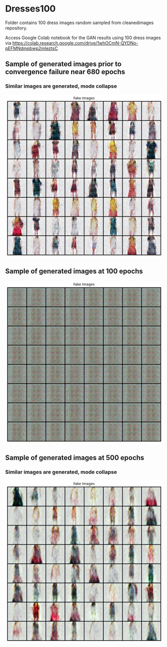 # Dresses100
Folder contains 100 dress images random sampled  from cleanedimages repository.
 
Access Google Colab notebook for the GAN results using 100 dress images via https://colab.research.google.com/drive/1whOCmN-QYDNo-pEFMNdmpbwp2mleztsC

## Sample of generated images prior to convergence failure near 680 epochs 
### Similar images are generated, mode collapse
![Generated images from 5000 randomly sampled cleaned/processed images](https://github.com/mingxiuuuuu/Dresses100/blob/master/Generated%20images%20from%20100%20randomly%20sampled%20cleaned%20images_1500.png)

## Sample of generated images at 100 epochs
![Generated images from 5000 randomly sampled cleaned/processed images](https://github.com/mingxiuuuuu/Dresses100/blob/master/100%20epochs.png)

## Sample of generated images at 500 epochs
### Similar images are generated, mode collapse
![Generated images from 5000 randomly sampled cleaned/processed images](https://github.com/mingxiuuuuu/Dresses100/blob/master/500%20pochs.png)

